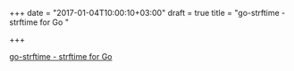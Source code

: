 +++
date = "2017-01-04T10:00:10+03:00"
draft = true
title = "go-strftime - strftime for Go "

+++

<p><a href="https://t.co/AWqsxlPrax">go-strftime - strftime for Go </a></p>
